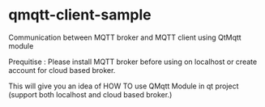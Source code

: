 # qmqtt-client-sample
Communication between MQTT broker and MQTT client using QtMqtt module

Prequitise : Please install MQTT broker before using on localhost or create account for cloud based broker.

This will give you an idea of HOW TO use QMqtt Module in qt project (support both localhost and cloud based broker.) 
